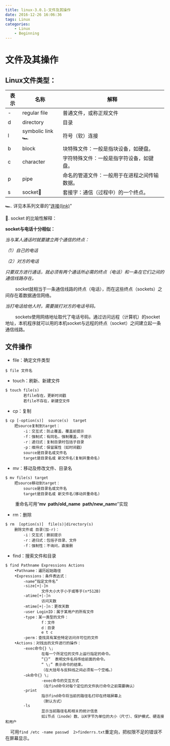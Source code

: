 ```yaml
---
title: linux-3.0.1-文件及其操作
date: 2016-12-26 16:06:36
tags: Linux
categories:
	- Linux
	- Beginning
---
```


# 文件及其操作

## Linux文件类型：

| 表示 | 名称           | 解释                                         |
| ---- | -------------- | -------------------------------------------- |
| -    | regular file   | 普通文件，或称正规文件                       |
| d    | directory      | 目录                                         |
| l    | symbolic link🏎 | 符号（软）连接                               |
| b    | block          | 块特殊文件：一般是指块设备，如硬盘。         |
| c    | character      | 字符特殊文件：一般是指字符设备，如键盘。     |
| p    | pipe           | 命名的管道文件：一般用于在进程之间传输数据。 |
| s    | socket🐶        | 套接字：通信（过程中）的一个终点。           |

🏎. 详见本系列文章的“<u>连接(link)</u>”

🐶.  socket 的比喻性解释：

**socket与电话十分相似：**

_当与某人通话时就要建立两个通信的终点：_

_（1）自己的电话_

_（2）对方的电话_

_只要双方进行通话，就必须有两个通话所必需的终点（电话）和一条在它们之间的通信线路存在。_

        socket就相当于一条通信线路的终点（电话），而在这些终点（sockets）之间存在着数据通信网络。

_当打电话给他人时，需要拨打对方的电话号码。_

        sockets使用网络地址取代了电话号码。通过访问远程（计算机）的socket地址，本机程序就可以用的本机socket与远程的终点（socket）之间建立起一条通信线路。


## 文件操作

- file：确定文件类型

```
$ file 文件名
```

- touch：刷新、新建文件

```
$ touch file(s)
        若file存在，更新时间戳
        若file不存在，新建空文件
```

- cp：复制

```
$ cp [-option(s)]  source(s)  target
    把source复制到target：
        -i：交互式：防止覆盖，覆盖前提示
        -f：强制式：有同名，强制覆盖，不提示
        -r：递归式：复制目录时包括子目录
        -p：维持式：保留属性（如时间戳）
        source是目录名或文件名
        target是目录名或 新文件名(复制并重命名)
```

- mv：移动及修改文件、目录名

```
$ mv file(s) target
    把source移动到target：
        source是目录名或文件名
        target是目录名或 新文件名(移动并重命名)
```

        重命名可用“**mv  path/old\_name  path/new\_nam**e”实现

- rm：删除

```
$ rm  [option(s)]  file(s)|directory(s)
    删除文件或 目录(加-r)：
        -i：交互式：删前提示
        -r：递归式：包括子目录、文件
        -f：强制性：不询问，直接删
```

- find：搜索文件和目录

```
$ find Pathname Expressions Actions
    •Pathname：遍历起始路径
    •Expressions：条件表达式：
        -name“指定文件名”
        -size[+|-]n
                文件大小大于小于或等于(n*512B)
        -atime[+|-]n
                访问天数
        -mtime[+|-]n：更改天数
        -user LoginID：属于某用户的所有文件
        -type：某一类型的文件：
                f：文件
                d：目录
                e t c
        -perm：查找具有某些特定访问许可位的文件
    •Actions：对找出的文件进行的操作：
        -exec命令{} \;
                在每一个所定位的文件上运行指定的命令。
                “{}“  表明文件名将传给前面的命令。
                “ \;” 表示命令的结束。
                （在大括号与反斜线之间必须有一个空格。）
        -ok命令{} \;
                -exec命令的交互方式
                （在find命令对每个定位的文件执行命令之前需要确认）
        -print
                指示find命令将当前的路径名打印在终端屏幕上
                （默认方式）
        -ls
                显示当前路径名和相关的统计信息
                如i节点（inode）数、以K字节为单位的大小（尺寸）、保护模式、硬连接和用户
```

    可用`find /etc -name passwd  2>finderrs.txt`重定向，把权限不足的错误不在屏幕显示。


